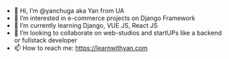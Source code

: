 - 👋 Hi, I’m @yanchuga aka Yan from UA
- 👀 I’m interested in e-commerce projects on Django Framework
- 🌱 I’m currently learning Django, VUE JS, React JS 
- 💞️ I’m looking to collaborate on web-studios and startUPs like a backend or fullstack developer
- 📫 How to reach me: https://learnwithyan.com

<!---
yanchuga/yanchuga is a ✨ special ✨ repository because its `README.md` (this file) appears on your GitHub profile.
You can click the Preview link to take a look at your changes.
--->
